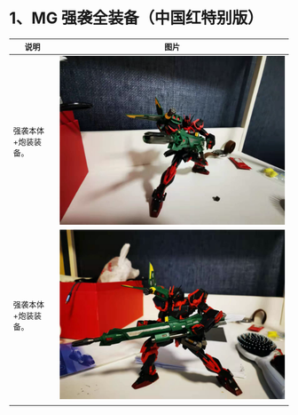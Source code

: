 # 1、MG 强袭全装备（中国红特别版）

| 说明                | 图片                                                         |
| ------------------- | ------------------------------------------------------------ |
| 强袭本体+炮装装备。 | ![image-20210902170053985](高达.assets/image-20210902170053985.png) |
| 强袭本体+炮装装备。 | ![image-20210902170102339](高达.assets/image-20210902170102339.png) |
|                     |                                                              |



